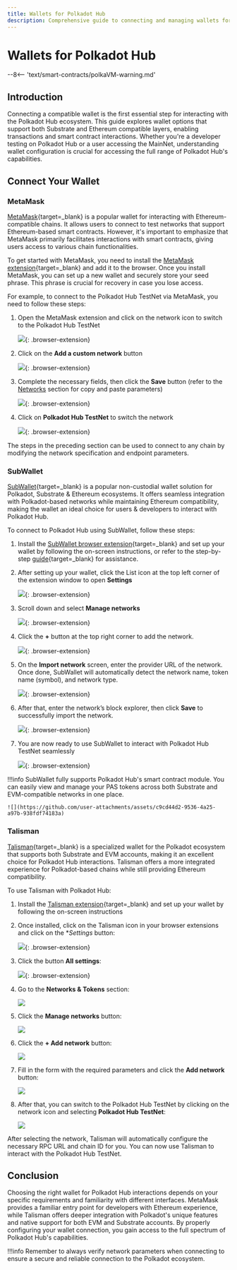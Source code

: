 ```yaml
---
title: Wallets for Polkadot Hub
description: Comprehensive guide to connecting and managing wallets for Polkadot Hub, covering step-by-step instructions for interacting with the ecosystem.
---
```


# Wallets for Polkadot Hub

--8<-- 'text/smart-contracts/polkaVM-warning.md'

## Introduction

Connecting a compatible wallet is the first essential step for interacting with the Polkadot Hub ecosystem. This guide explores wallet options that support both Substrate and Ethereum compatible layers, enabling transactions and smart contract interactions. Whether you're a developer testing on Polkadot Hub or a user accessing the MainNet, understanding wallet configuration is crucial for accessing the full range of Polkadot Hub's capabilities.

## Connect Your Wallet

### MetaMask

[MetaMask](https://metamask.io/){target=\_blank} is a popular wallet for interacting with Ethereum-compatible chains. It allows users to connect to test networks that support Ethereum-based smart contracts. However, it's important to emphasize that MetaMask primarily facilitates interactions with smart contracts, giving users access to various chain functionalities. 

To get started with MetaMask, you need to install the [MetaMask extension](https://metamask.io/download/){target=\_blank} and add it to the browser. Once you install MetaMask, you can set up a new wallet and securely store your seed phrase. This phrase is crucial for recovery in case you lose access.

For example, to connect to the Polkadot Hub TestNet via MetaMask, you need to follow these steps:

1. Open the MetaMask extension and click on the network icon to switch to the Polkadot Hub TestNet

    ![](/images/develop/smart-contracts/wallets/wallets-1.webp){: .browser-extension}

2. Click on the **Add a custom network** button

    ![](/images/develop/smart-contracts/wallets/wallets-2.webp){: .browser-extension}

3. Complete the necessary fields, then click the **Save** button (refer to the [Networks](/develop/smart-contracts/connect-to-polkadot#networks-details) section for copy and paste parameters)

    ![](/images/develop/smart-contracts/wallets/wallets-3.webp){: .browser-extension}

4. Click on **Polkadot Hub TestNet** to switch the network

    ![](/images/develop/smart-contracts/wallets/wallets-4.webp){: .browser-extension}

The steps in the preceding section can be used to connect to any chain by modifying the network specification and endpoint parameters.

### SubWallet
[SubWallet](https://www.subwallet.app/){target=\_blank} is a popular non-custodial wallet solution for Polkadot, Substrate & Ethereum ecosystems. It offers seamless integration with Polkadot-based networks while maintaining Ethereum compatibility, making the wallet an ideal choice for users & developers to interact with Polkadot Hub.

To connect to Polkadot Hub using SubWallet, follow these steps:

1. Install the [SubWallet browser extension](https://chromewebstore.google.com/detail/subwallet-polkadot-wallet/onhogfjeacnfoofkfgppdlbmlmnplgbn?hl=en){target=\_blank} and set up your wallet by following the on-screen instructions, or refer to the step-by-step [guide](https://docs.subwallet.app/main/extension-user-guide/getting-started/install-subwallet){target=\_blank} for assistance.

2. After setting up your wallet, click the List icon at the top left corner of the extension window to open **Settings**

    ![](/images/develop/smart-contracts/wallets/subwallet-01.webp){: .browser-extension}

3. Scroll down and select **Manage networks**

    ![](/images/develop/smart-contracts/wallets/subwallet-02.webp){: .browser-extension}

4. Click the **+** button at the top right corner to add the network.

    ![](/images/develop/smart-contracts/wallets/subwallet-03.webp){: .browser-extension}

5. On the **Import network** screen, enter the provider URL of the network. Once done, SubWallet will automatically detect the network name, token name (symbol), and network type.

    ![](/images/develop/smart-contracts/wallets/subwallet-04.webp){: .browser-extension}

6. After that, enter the network’s block explorer, then click **Save** to successfully import the network.

    ![](/images/develop/smart-contracts/wallets/subwallet-05.webp){: .browser-extension}

7. You are now ready to use SubWallet to interact with Polkadot Hub TestNet seamlessly

    ![](/images/develop/smart-contracts/wallets/subwallet-06.webp){: .browser-extension}

!!!info
    SubWallet fully supports Polkadot Hub's smart contract module. You can easily view and manage your PAS tokens across both Substrate and EVM-compatible networks in one place.

    ![](https://github.com/user-attachments/assets/c9cd44d2-9536-4a25-a97b-938fdf74183a)

### Talisman

[Talisman](https://talisman.xyz/){target=\_blank} is a specialized wallet for the Polkadot ecosystem that supports both Substrate and EVM accounts, making it an excellent choice for Polkadot Hub interactions. Talisman offers a more integrated experience for Polkadot-based chains while still providing Ethereum compatibility.

To use Talisman with Polkadot Hub:

1. Install the [Talisman extension](https://talisman.xyz/download){target=\_blank} and set up your wallet by following the on-screen instructions

2. Once installed, click on the Talisman icon in your browser extensions and click on the **Settings* button:  

    ![](/images/develop/smart-contracts/wallets/wallets-5.webp){: .browser-extension}

3. Click the button **All settings**:

    ![](/images/develop/smart-contracts/wallets/wallets-6.webp){: .browser-extension}

4. Go to the **Networks & Tokens** section:

    ![](/images/develop/smart-contracts/wallets/wallets-7.webp)

5. Click the **Manage networks** button:

    ![](/images/develop/smart-contracts/wallets/wallets-8.webp)

6. Click the **+ Add network** button:

    ![](/images/develop/smart-contracts/wallets/wallets-9.webp)

7. Fill in the form with the required parameters and click the **Add network** button:

    ![](/images/develop/smart-contracts/wallets/wallets-10.webp)

8. After that, you can switch to the Polkadot Hub TestNet by clicking on the network icon and selecting **Polkadot Hub TestNet**:

    ![](/images/develop/smart-contracts/wallets/wallets-11.webp)

After selecting the network, Talisman will automatically configure the necessary RPC URL and chain ID for you. You can now use Talisman to interact with the Polkadot Hub TestNet.


## Conclusion

Choosing the right wallet for Polkadot Hub interactions depends on your specific requirements and familiarity with different interfaces. MetaMask provides a familiar entry point for developers with Ethereum experience, while Talisman offers deeper integration with Polkadot's unique features and native support for both EVM and Substrate accounts. By properly configuring your wallet connection, you gain access to the full spectrum of Polkadot Hub's capabilities.

!!!info
    Remember to always verify network parameters when connecting to ensure a secure and reliable connection to the Polkadot ecosystem.
